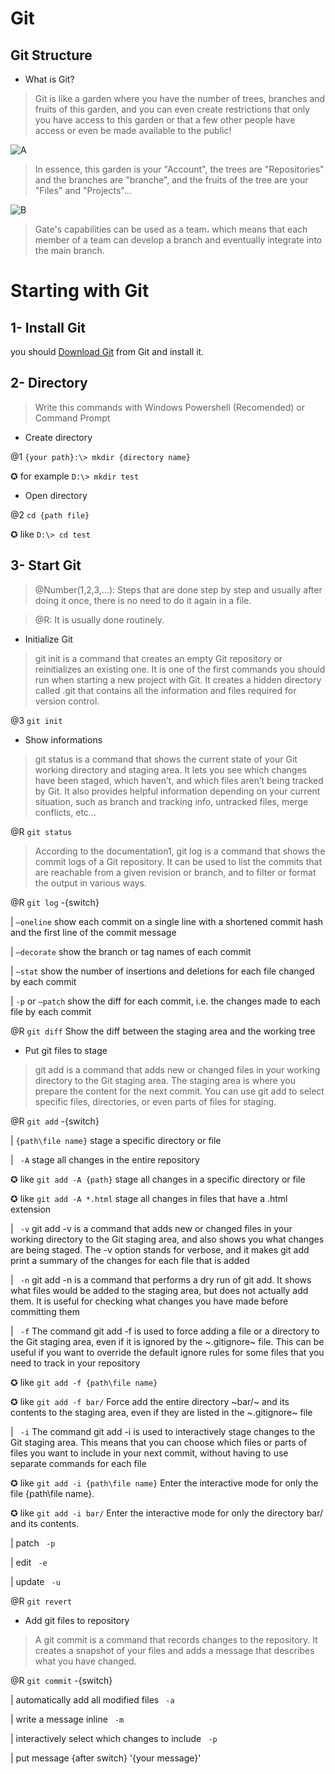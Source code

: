 ﻿# Git

## Git Structure

* What is Git?
> Git is like a garden where you have the number of trees, branches and fruits of this garden, and you can even create restrictions that only you have access to this garden or that a few other people have access or even be made available to the public!

![A](https://github.com/ALTONIBOT/Public/blob/main/img/A.png)

> In essence, this garden is your "Account", the trees are "Repositories" and the branches are "branche", and the fruits of the tree are your "Files" and "Projects"...

![B](https://github.com/ALTONIBOT/Public/blob/main/img/B.png)

> Gate's capabilities can be used as a team، which means that each member of a team can develop a branch and eventually integrate into the main branch.


# Starting with Git

## 1- Install Git
you should [Download Git](https://git-scm.com/) from Git and install it.

## 2- Directory
> Write this commands with Windows Powershell (Recomended) or Command Prompt

* Create directory

@1 `{your path}:\> mkdir {directory name}`

✪ for example `D:\> mkdir test`

* Open directory

@2 `cd {path file}` 

✪ like `D:\> cd test`

## 3- Start Git
> @Number(1,2,3,...): Steps that are done step by step and usually after doing it once, there is no need to do it again in a file.

> @R: It is usually done routinely.

* Initialize Git
> git init is a command that creates an empty Git repository or reinitializes an existing one. It is one of the first commands you should run when starting a new project with Git. It creates a hidden directory called .git that contains all the information and files required for version control.

@3 `git init`

* Show informations
> git status is a command that shows the current state of your Git working directory and staging area. It lets you see which changes have been staged, which haven’t, and which files aren’t being tracked by Git. It also provides helpful information depending on your current situation, such as branch and tracking info, untracked files, merge conflicts, etc...

@R `git status`

> According to the documentation1, git log is a command that shows the commit logs of a Git repository. It can be used to list the commits that are reachable from a given revision or branch, and to filter or format the output in various ways.

@R `git log` -{switch}

| `–oneline` show each commit on a single line with a shortened commit hash and the first line of the commit message

| `–decorate` show the branch or tag names of each commit

| `–stat` show the number of insertions and deletions for each file changed by each commit

| `-p` or `–patch` show the diff for each commit, i.e. the changes made to each file by each commit

@R `git diff` Show the diff between the staging area and the working tree

* Put git files to stage
> git add is a command that adds new or changed files in your working directory to the Git staging area. The staging area is where you prepare the content for the next commit. You can use git add to select specific files, directories, or even parts of files for staging.


@R `git add` -{switch}

| `{path\file name}` stage a specific directory or file

| ` -A` stage all changes in the entire repository

✪ like `git add -A {path}`  stage all changes in a specific directory or file

✪ like `git add -A *.html`  stage all changes in files that have a .html extension

| ` -v` git add -v is a command that adds new or changed files in your working directory to the Git staging area, and also shows you what changes are being staged. The -v option stands for verbose, and it makes git add print a summary of the changes for each file that is added

| ` -n` git add -n is a command that performs a dry run of git add. It shows what files would be added to the staging area, but does not actually add them. It is useful for checking what changes you have made before committing them

| ` -f` The command git add -f is used to force adding a file or a directory to the Git staging area, even if it is ignored by the ~.gitignore~ file. This can be useful if you want to override the default ignore rules for some files that you need to track in your repository

✪ like `git add -f {path\file name}`

✪ like `git add -f bar/` Force add the entire directory ~bar/~ and its contents to the staging area, even if they are listed in the ~.gitignore~ file

| ` -i` The command git add -i is used to interactively stage changes to the Git staging area. This means that you can choose which files or parts of files you want to include in your next commit, without having to use separate commands for each file

✪ like `git add -i {path\file name}` Enter the interactive mode for only the file {path\file name}.

✪ like `git add -i bar/` Enter the interactive mode for only the directory bar/ and its contents.

| patch ` -p`

| edit ` -e`

| update ` -u`

@R `git revert`

* Add git files to repository
> A git commit is a command that records changes to the repository. It creates a snapshot of your files and adds a message that describes what you have changed.

@R `git commit` -{switch}

| automatically add all modified files ` -a`

| write a message inline ` -m`

| interactively select which changes to include ` -p`

| put message {after switch} '{your message}'